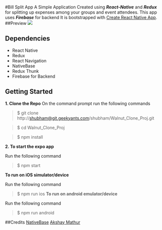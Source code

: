 #Bill Split App 
A Simple Application Created using **_React-Native_** and **_Redux_** for splitting up expenses among your groups and event attendees. This app uses **_Firebase_** for backend
It is bootstrapped with [Create React Native App](https://github.com/react-community/create-react-native-app).
##Preview 
![]("./screenshot/FinalPreview.gif)

## Dependencies
 * React Native
 * Redux
 * React Navigation
 * NativeBase
 * Redux Thunk
 * Firebase for Backend

## Getting Started
**1. Clone the Repo**
On the command prompt run the following commands

>$ git clone http://shubham@git.geekyants.com/shubham/Walnut_Clone_Proj.git

>$ cd Walnut_Clone_Proj

>$ npm install

**2. To start the expo app**

Run the following command

>$ npm start

**To run on iOS simulator/device**

Run the following command

>$ npm run ios
**To run on android emulator/device**

Run the following command

>$ npm run android

##Credits
[NativeBase](https://nativebase.io/)
[Akshay Mathur](http://git.geekyants.com/akshaym)